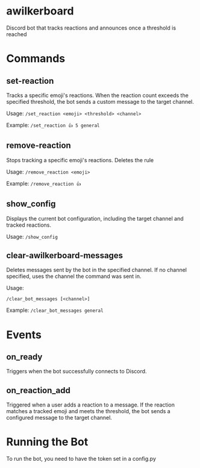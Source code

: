 # awilkerboard
Discord bot that tracks reactions and announces once a threshold is reached

# Commands
## set-reaction
Tracks a specific emoji's reactions. When the reaction count exceeds the specified threshold, the bot sends a custom message to the target channel.

Usage:
```/set_reaction <emoji> <threshold> <channel>```

Example:
```/set_reaction 👍 5 general```

## remove-reaction
Stops tracking a specific emoji's reactions. Deletes the rule

Usage:
```/remove_reaction <emoji>```

Example:
```/remove_reaction 👍```

## show_config
Displays the current bot configuration, including the target channel and tracked reactions.

Usage:
```/show_config```

## clear-awilkerboard-messages

Deletes messages sent by the bot in the specified channel. If no channel specified, uses the channel the command was sent in.

Usage:

```/clear_bot_messages [<channel>]```

Example:
```/clear_bot_messages general```

# Events
## on_ready
Triggers when the bot successfully connects to Discord.

## on_reaction_add
Triggered when a user adds a reaction to a message. If the reaction matches a tracked emoji and meets the threshold, the bot sends a configured message to the target channel.

# Running the Bot
To run the bot, you need to have the token set in a config.py

